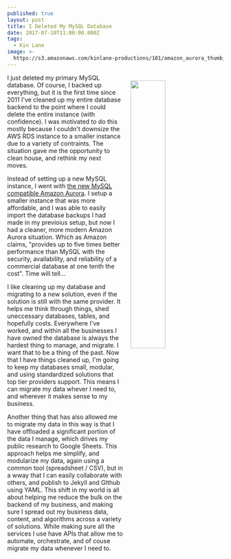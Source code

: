 ```yaml
---
published: true
layout: post
title: I Deleted My MySQL Database
date: 2017-07-10T11:00:00.000Z
tags:
  - Kin Lane
image: >-
  https://s3.amazonaws.com/kinlane-productions/101/amazon_aurora_thumb_person.png
---
```

<p><img src="https://s3.amazonaws.com/kinlane-productions/101/amazon_aurora_thumb_person.png" align="right" width="40%" style="padding: 15px;" /></p>I just deleted my primary MySQL database. Of course, I backed up everything, but it is the first time since 2011 I've cleaned up my entire database backend to the point where I could delete the entire instance (with confidence). I was motivated to do this mostly because I couldn't downsize the AWS RDS instance to a smaller instance due to a variety of contraints. The situation gave me the opportunity to clean house, and rethink my next moves.

Instead of setting up a new MySQL instance, I went with [the new MySQL compatible Amazon Aurora](https://aws.amazon.com/rds/aurora/). I setup a smaller instance that was more affordable, and I was able to easily import the database backups I had made in my previoius setup, but now I had a cleaner, more modern Amazon Aurora situation. Which as Amazon claims, "provides up to five times better performance than MySQL with the security, availability, and reliability of a commercial database at one tenth the cost". Time will tell...

I like cleaning up my database and migrating to a new solution, even if the solution is still with the same provider. It helps me think through things, shed uneccessary databases, tables, and hopefully costs. Everywhere I've worked, and within all the businesses I have owned the database is always the hardest thing to manage, and migrate. I want that to be a thing of the past. Now that I have things cleaned up, I'm going to keep my databases small, modular, and using standardized solutions that top tier providers support. This means I can migrate my data whever I need to, and wherever it makes sense to my business.

Another thing that has also allowed me to migrate my data in this way is that I have offloaded a significant portion of the data I manage, which drives my public research to Google Sheets. This approach helps me simplify, and modularize my data, again using a common tool (spreadsheet / CSV), but in a wway that I can easily collaborate with others, and publish to Jekyll and GIthub using YAML. This shift in my world is all about helping me reduce the bulk on the backend of my business, and making sure I spread out my business data, content, and algorithms across a variety of solutions. While making sure all the services I use have APIs that allow me to automate, orchestrate, and of couse migrate my data whenever I need to.